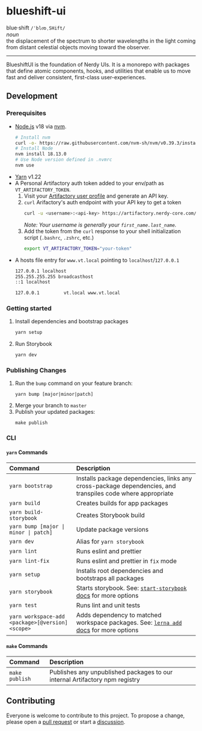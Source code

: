 # blueshift-ui

blue·shift `/ˈblo͞oˌSHift/`<br>
_noun_<br>
the displacement of the spectrum to shorter wavelengths in the light coming from distant celestial objects moving toward the observer.

---

BlueshiftUI is the foundation of Nerdy UIs. It is a monorepo with packages that define atomic components, hooks, and utilities that enable us to move fast and deliver consistent, first-class user-experiences.

## Development

### Prerequisites

- [Node.js](https://nodejs.org/en/) v18 via [nvm](https://github.com/nvm-sh/nvm#installing-and-updating).
   ```sh
   # Install nvm
   curl -o- https://raw.githubusercontent.com/nvm-sh/nvm/v0.39.3/install.sh | bash
   # Install Node
   nvm install 18.13.0
   # Use Node version defined in .nvmrc
   nvm use
   ```
- [Yarn](https://classic.yarnpkg.com/en/docs/install) v1.22
- A Personal Artifactory auth token added to your env/path as `VT_ARTIFACTORY_TOKEN`.
   1. Visit your [Artifactory user profile](https://artifactory.nerdy-core.com/ui/admin/artifactory/user_profile) and generate an API key.
   1. `curl` Arifactory's auth endpoint with your API key to get a token
      ```sh
      curl -u <username>:<api-key> https://artifactory.nerdy-core.com/artifactory/api/npm/auth
      ```
      _Note: Your username is generally your `first_name.last_name`._
   1. Add the token from the `curl` response to your shell initialization script (`.bashrc`, `.zshrc`, etc.)
      ```sh
      export VT_ARTIFACTORY_TOKEN="your-token"
      ```
- A hosts file entry for `www.vt.local` pointing to `localhost`/`127.0.0.1`
   ```sh
   127.0.0.1 localhost
   255.255.255.255 broadcasthost
   ::1 localhost

   127.0.0.1         vt.local www.vt.local
   ```

### Getting started

1. Install dependencies and bootstrap packages
   ```sh
   yarn setup
   ```
1. Run Storybook
   ```sh
   yarn dev
   ```

### Publishing Changes

1. Run the `bump` command on your feature branch:
   ```
   yarn bump [major|minor|patch]
   ```
2. Merge your branch to `master`
3. Publish your updated packages:
   ```
   make publish
   ```

### CLI

#### `yarn` Commands

| Command                                          | Description |
| :----------------------------------------------- | :---------- |
| `yarn bootstrap`                                 | Installs package dependencies, links any cross-package dependencies, and transpiles code where appropriate |
| `yarn build`                                     | Creates builds for app packages |
| `yarn build-storybook`                           | Creates Storybook build |
| `yarn bump [major \| minor \| patch]`            | Update package versions |
| `yarn dev`                                       | Alias for `yarn storybook` |
| `yarn lint`                                      | Runs eslint and prettier |
| `yarn lint-fix`                                  | Runs eslint and prettier in `fix` mode |
| `yarn setup`                                     | Installs root dependencies and bootstraps all packages |
| `yarn storybook`                                 | Starts storybook. See: [`start-storybook` docs](https://storybook.js.org/docs/react/api/cli-options#start-storybook) for more options |
| `yarn test`                                      | Runs lint and unit tests |
| `yarn workspace-add <package>[@version] <scope>` | Adds dependency to matched workspace packages. See: [`lerna add` docs](https://github.com/lerna/lerna/tree/main/commands/add#readme) for more options |

#### `make` Commands

| Command                                       | Description |
| :-------------------------------------------- | :---------- |
| `make publish`                                | Publishes any unpublished packages to our internal Artifactory npm registry |

## Contributing

Everyone is welcome to contribute to this project. To propose a change, please open a [pull request](../../pulls) or start a [discussion](../../discussions).